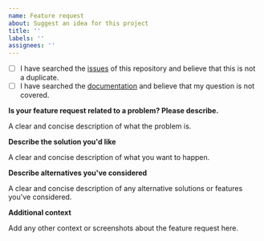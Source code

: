 ```yaml
---
name: Feature request
about: Suggest an idea for this project
title: ''
labels: ''
assignees: ''
---
```


- [ ] I have searched the [issues](https://github.com/volopivoshenko/configflow/issues) of this repository and believe that this is not a duplicate.
- [ ] I have searched the [documentation](https://configflow.readthedocs.io/en/latest) and believe that my question is not covered.

**Is your feature request related to a problem? Please describe.**

A clear and concise description of what the problem is.

**Describe the solution you'd like**

A clear and concise description of what you want to happen.

**Describe alternatives you've considered**

A clear and concise description of any alternative solutions or features you've considered.

**Additional context**

Add any other context or screenshots about the feature request here.

